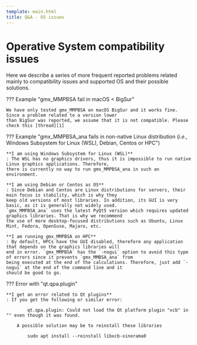 ```yaml
---
template: main.html
title: Q&A - OS issues
---
```


# Operative System compatibility issues
Here we describe a series of more frequent reported problems related mainly to compatibility issues and 
supported OS and their possible solutions.

??? Example "gmx_MMPBSA fail in macOS < BigSur"
    
    We have only tested gmx_MMPBSA on macOS BigSur and it works fine. Since a problem related to a version lower 
    than BigSur was reported, we assume that it is not compatible. Please check this [thread][1]

??? Example "gmx_MMPBSA_ana fails in non-native Linux distribution (_i.e._, Windows Subsystem for Linux (WSL), Debian, 
    Centos or HPC")

    **I am using Windows Subsystem for Linux (WSL)**
    : The WSL has no graphics drivers, thus it is impossible to run native Linux graphics applications. Therefore, 
    there is currently no way to run gmx_MMPBSA_ana in such an environment.

    **I am using Debian or Centos as OS**
    : Since Debian and Centos are Linux distributions for servers, their main focus is stability, which is why they 
    keep old versions of most libraries. In addition, its GUI is very basic, as it is generally not widely used. 
    `gmx_MMPBSA_ana` uses the latest PyQt5 version which requires updated graphics libraries. That is why we recommend 
    the use of more desktop-focused distributions such as Ubuntu, Linux Mint, Fedora, OpenSuse, Majaro, etc.
    
    **I am running gmx_MMPBSA on HPC**
    : By default, HPCs have the GUI disabled, therefore any application that depends on the graphics libraries will 
    end in error. `gmx_MMPBSA` has the `-nogui` option to avoid this type of errors since it prevents `gmx_MMBSA_ana` from 
    being executed at the end of the calculations. Therefore, just add `-nogui` at the end of the command line and it
    should be good to go.
    
??? Error with "qt.qpa.plugin"

    **I get an error related to Qt plugins**
    : If you get the following or similar error:

            qt.qpa.plugin: Could not load the Qt platform plugin "xcb" in "" even though it was found.
    
        A possible solution may be to reinstall these libraries
            
            sudo apt install --reinstall libxcb-xinerama0


  [1]: https://groups.google.com/g/gmx_mmpbsa/c/bk-PZl4hZzo